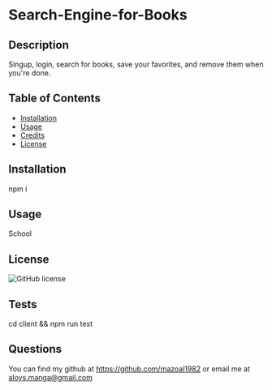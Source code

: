 # Search-Engine-for-Books


## Description

Singup, login, search for books, save your favorites, and remove them when you're done.



## Table of Contents 
- [Installation](#installation)
- [Usage](#usage)
- [Credits](#credits)
- [License](#license)
 

 
## Installation
 
npm i
 
## Usage
 
School
 
## License
 

  ![GitHub license](https://img.shields.io/badge/license-MIT-blue.svg)
  

 
## Tests
 
cd client && npm run test
 
## Questions
 
 You can find my github at https://github.com/mazoal1982 or email me at aloys.manga@gmail.com
